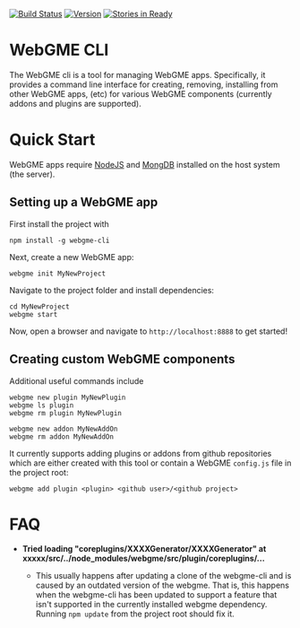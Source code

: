 [![Build Status](https://travis-ci.org/webgme/webgme-cli.svg?branch=master)](https://travis-ci.org/webgme/webgme-cli)
[![Version](https://badge.fury.io/js/webgme-cli.svg)](https://www.npmjs.com/package/webgme-cli)
[![Stories in Ready](https://badge.waffle.io/webgme/webgme-cli.png?label=ready&title=Ready)](https://waffle.io/webgme/webgme-cli)

# WebGME CLI
The WebGME cli is a tool for managing WebGME apps. Specifically, it provides a command line interface for creating, removing, installing from other WebGME apps, (etc) for various WebGME components (currently addons and plugins are supported).

# Quick Start
WebGME apps require [NodeJS](https://nodejs.org/en/download/) and [MongDB](https://www.mongodb.org/downloads#production) installed on the host system (the server).

## Setting up a WebGME app
First install the project with 

```
npm install -g webgme-cli
```

Next, create a new WebGME app:

```
webgme init MyNewProject
```

Navigate to the project folder and install dependencies:

```
cd MyNewProject
webgme start
```

Now, open a browser and navigate to `http://localhost:8888` to get started!

## Creating custom WebGME components
Additional useful commands include
```
webgme new plugin MyNewPlugin
webgme ls plugin
webgme rm plugin MyNewPlugin

webgme new addon MyNewAddOn
webgme rm addon MyNewAddOn
```

It currently supports adding plugins or addons from github repositories which are either created with this tool or contain a WebGME `config.js` file in the project root:

```
webgme add plugin <plugin> <github user>/<github project>
```

# FAQ

+ __Tried loading "coreplugins/XXXXGenerator/XXXXGenerator" at xxxxx/src/../node_modules/webgme/src/plugin/coreplugins/...__

    + This usually happens after updating a clone of the webgme-cli and is caused by an outdated version of the webgme. That is, this happens when the webgme-cli has been updated to support a feature that isn't supported in the currently installed webgme dependency. Running `npm update` from the project root should fix it.
